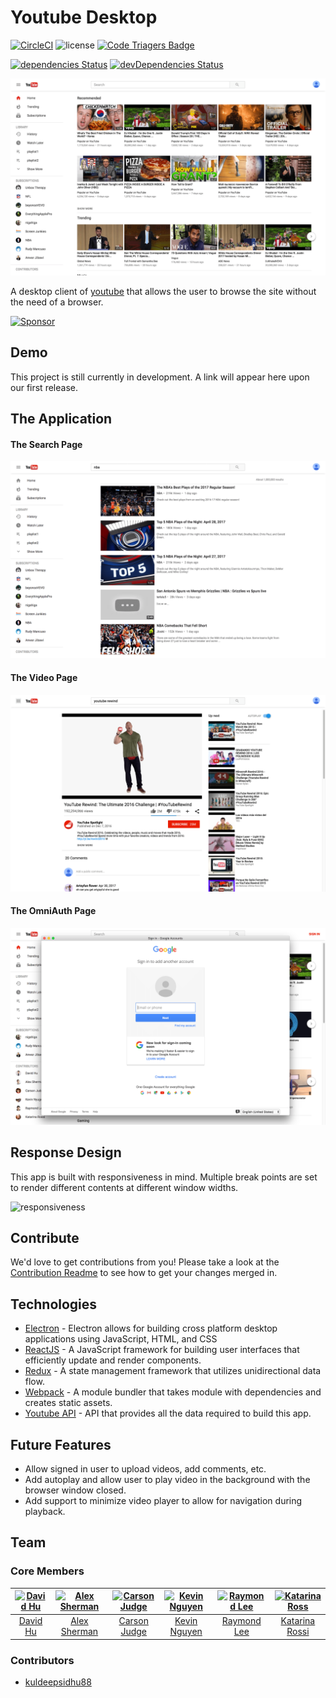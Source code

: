 # Youtube Desktop

[![CircleCI](https://circleci.com/gh/davidhu2000/youtube_desktop.svg?style=shield)](https://circleci.com/gh/davidhu2000/youtube_desktop)
![license](https://img.shields.io/github/license/davidhu2000/youtube_desktop.svg)
[![Code Triagers Badge](https://www.codetriage.com/davidhu2000/youtube_desktop/badges/users.svg)](https://www.codetriage.com/davidhu2000/youtube_desktop)

[![dependencies Status](https://david-dm.org/davidhu2000/youtube_desktop/status.svg)](https://david-dm.org/davidhu2000/youtube_desktop)
[![devDependencies Status](https://david-dm.org/davidhu2000/youtube_desktop/dev-status.svg)](https://david-dm.org/davidhu2000/youtube_desktop?type=dev)

![Home Page](/docs/images/home_page.png)

A desktop client of [youtube](https://www.youtube.com) that allows the user to browse the site without the need of a browser.

<a target='_blank' rel='nofollow' href='https://app.codesponsor.io/link/YsWPXzR7ZbjnxKCaLbuyR61q/davidhu2000/youtube_desktop'>
  <img alt='Sponsor' width='888' height='68' src='https://app.codesponsor.io/embed/YsWPXzR7ZbjnxKCaLbuyR61q/davidhu2000/youtube_desktop.svg' />
</a>

## Demo

This project is still currently in development. A link will appear here upon our first release.

## The Application

#### The Search Page

![Search Page](/docs/images/search_page.png)

#### The Video Page

![Video Page](/docs/images/video_page.png)

#### The OmniAuth Page

![OAuth Page](/docs/images/oauth.png)

## Response Design

This app is built with responsiveness in mind. Multiple break points are set to render different contents at different window widths.

![responsiveness](/docs/images/responsive.gif)

## Contribute

We'd love to get contributions from you! Please take a look at the [Contribution Readme] to see how to get your changes merged in.

[Contribution Readme]: CONTRIBUTING.md

## Technologies

- [Electron](https://electron.atom.io/) - Electron allows for building cross platform desktop applications using JavaScript, HTML, and CSS
- [ReactJS](https://facebook.github.io/react/) - A JavaScript framework for building user interfaces that efficiently update and render components.
- [Redux](http://redux.js.org/) - A state management framework that utilizes unidirectional data flow.
- [Webpack](https://webpack.github.io/) - A module bundler that takes module with dependencies and creates static assets.
- [Youtube API](https://developers.google.com/youtube/) - API that provides all the data required to build this app.

## Future Features

- Allow signed in user to upload videos, add comments, etc.
- Add autoplay and allow user to play video in the background with the browser window closed.
- Add support to minimize video player to allow for navigation during playback.

## Team

### Core Members

[![David Hu][pic_dh]][git_dh] | [![Alex Sherman][pic_as]][git_as] | [![Carson Judge][pic_cj]][git_cj] | [![Kevin Nguyen][pic_kn]][git_kn] | [![Raymond Lee][pic_rl]][git_rl] | [![Katarina Ross][pic_kr]][git_kr]
:------------------:|:-----------------------:|:-----------------------:|:----------------------:|:---:|:---:
[David Hu][git_dh]  | [Alex Sherman][git_as]  | [Carson Judge][git_cj]  | [Kevin Nguyen][git_kn] | [Raymond Lee][git_rl] | [Katarina Rossi][git_kr]

[pic_dh]: https://avatars2.githubusercontent.com/u/15827041?v=3&s=200
[pic_as]: https://avatars0.githubusercontent.com/u/19175984?v=3&s=200
[pic_cj]: https://avatars3.githubusercontent.com/u/22506482?v=3&s=200
[pic_kn]: https://avatars0.githubusercontent.com/u/15253174?v=3&s=200
[pic_rl]: https://avatars3.githubusercontent.com/u/20022799?v=3&s=200
[pic_kr]: https://avatars2.githubusercontent.com/u/18646575?v=3&s=200
[git_dh]: https://github.com/davidhu2000
[git_as]: https://github.com/asherman-ca
[git_cj]: https://github.com/cjudge1337
[git_kn]: https://github.com/nguyenkevin16
[git_rl]: https://github.com/rlee0525
[git_kr]: https://github.com/dischorde

### Contributors

- [kuldeepsidhu88](https://github.com/kuldeepsidhu88)
